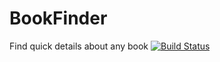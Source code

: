 # BookFinder
Find quick details about any book
[![Build Status](https://travis-ci.com/thealamu/bookfinder.svg?branch=dev)](https://travis-ci.com/thealamu/bookfinder)
